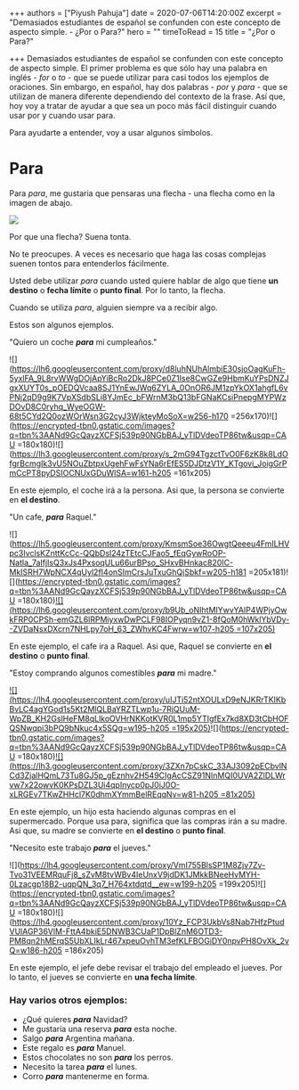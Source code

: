 +++
authors = ["Piyush Pahuja"]
date = 2020-07-06T14:20:00Z
excerpt = "Demasiados estudiantes de español se confunden con este concepto de aspecto simple. - ¿Por o Para?"
hero = ""
timeToRead = 15
title = "¿Por o Para?"

+++
Demasiados estudiantes de español se confunden con este concepto de aspecto simple. El primer problema es que sólo hay una palabra en inglés - _for_ o _to_ - que se puede utilizar para casi todos los ejemplos de oraciones. Sin embargo, en español, hay dos palabras - _por_ y _para_ - que se utilizan de manera diferente dependiendo del contexto de la frase. Así que, hoy voy a tratar de ayudar a que sea un poco más fácil distinguir cuando usar por y cuando usar para.

Para ayudarte a entender, voy a usar algunos símbolos.

# Para

Para _para_, me gustaria que pensaras una flecha - una flecha como en la imagen de abajo.

[![](https://encrypted-tbn0.gstatic.com/images?q=tbn%3AANd9GcQayzXCFSj539p90NGbBAJ_yTlDVdeoTP86tw&usqp=CAU)](https://encrypted-tbn0.gstatic.com/images?q=tbn%3AANd9GcQayzXCFSj539p90NGbBAJ_yTlDVdeoTP86tw&usqp=CAU)

Por que una flecha? Suena tonta.

No te preocupes. A veces es necesario que haga las cosas complejas suenen tontos para entenderlos fácilmente.

Usted debe utilizar _para_ cuando usted quiere hablar de algo que tiene **un destino** o **fecha límite** o **punto final**. Por lo tanto, la flecha.

Cuando se utiliza _para_, alguien siempre va a recibir algo.

Estos son algunos ejemplos.

"Quiero un coche **_para_** mi cumpleaños."

![](https://lh6.googleusercontent.com/proxy/d8luhNUhAlmbiE30sjoOagKuFh-5yxlFA_9L8rvWWgDOjApYiBcRo2DkJ8PCe0Z1Ise8CwGZe9HbmKuYPsDNZJgxXUYT0s_pOEDQVcaa8SJ1YnEwJWq6ZYLA_0OnOR6JM1zpYkOX1ahgfL6vPNj2qD9g9K7VpXSdbSLi8YJmEc_bFWrnM3bQ13bFGNaKCsiPnepgMYPWzDOvD8C0ryhq_WyeOGW-68t5CYd2Q0ozWOrWsn3G2cyJ3WjkteyMoSoX=w256-h170 =256x170)![](https://encrypted-tbn0.gstatic.com/images?q=tbn%3AANd9GcQayzXCFSj539p90NGbBAJ_yTlDVdeoTP86tw&usqp=CAU =180x180)![](https://lh3.googleusercontent.com/proxy/s_2mG94TgzctTvO0F6zK8k8LdOfgrBcmgIk3vU5NOuZbtpxUgehFwFsYNa6rEfES5DJDtzV1Y_KTgovi_JoigGrPmCcPT8pyDSIOCNUxGDuWlSA=w161-h205 =161x205)

En este ejemplo, el coche irá a la persona. Asi que, la persona se convierte en **el destino**.

"Un cafe, **_para_** Raquel."

![](https://lh5.googleusercontent.com/proxy/KmsmSoe36OwgtQeeeu4FmILHVpc3IvclsKZnttKcCc-QQbDsl24zTEtcCJFao5_fEqGywRoOP-Natla_7aIfjIsQ3xJs4PxsoqULu66urBPso_SHxvBHnkac820IC-MkISRH7WpNCX4qUyl2fI4onSImCrsJuTxuGhQjSbkf=w205-h181 =205x181)![](https://encrypted-tbn0.gstatic.com/images?q=tbn%3AANd9GcQayzXCFSj539p90NGbBAJ_yTlDVdeoTP86tw&usqp=CAU =180x180)[![](https://lh6.googleusercontent.com/proxy/b9Ub_oNIhtMIYwvYAIP4WPjyOwkFRP0CPSh-emGZL6lRPMiyxwDwPCLF98IOPyqn9vZ1-8fQoM0hWklYbVDy--ZVDaNsxDXcrn7NHLpy7oH_63_ZWhvKC4Fwrw=w107-h205 =107x205)](https://lh6.googleusercontent.com/proxy/b9Ub_oNIhtMIYwvYAIP4WPjyOwkFRP0CPSh-emGZL6lRPMiyxwDwPCLF98IOPyqn9vZ1-8fQoM0hWklYbVDy--ZVDaNsxDXcrn7NHLpy7oH_63_ZWhvKC4Fwrw=s2048)

En este ejemplo, el cafe ira a Raquel. Asi que, Raquel se convierte en **el destino** o **punto final**.

"Estoy comprando algunos comestibles **_para_** mi madre."

[![](https://lh4.googleusercontent.com/proxy/uIJTi52ntXOULxD9eNJKRrTKIKbBvLC4agYGod1s5Kt2MlQLBaYRZTLwp1u-7RjQUuM-WpZB_KH2GslHeFM8qLlkoOVHrNKKotKVR0L1mp5YTIgfEx7kd8XD3tCbHOFQSNwqpi3bPQ9bNkuc4x5SQg=w195-h205 =195x205)](https://lh4.googleusercontent.com/proxy/uIJTi52ntXOULxD9eNJKRrTKIKbBvLC4agYGod1s5Kt2MlQLBaYRZTLwp1u-7RjQUuM-WpZB_KH2GslHeFM8qLlkoOVHrNKKotKVR0L1mp5YTIgfEx7kd8XD3tCbHOFQSNwqpi3bPQ9bNkuc4x5SQg=s420)![](https://encrypted-tbn0.gstatic.com/images?q=tbn%3AANd9GcQayzXCFSj539p90NGbBAJ_yTlDVdeoTP86tw&usqp=CAU =180x180)[![](https://lh3.googleusercontent.com/proxy/3ZXn7pCskC_33AJ3092pECbvlNCd3ZjalHQmL73Tu8GJ5p_gEznhv2H549CIgAcCSZ91NInMQI0UVA2ZlDLWrvw7x22owvK0KPsDZL3Ui4qpInycp0pJ0iJ0O-xLRGEv7TKwZHHcl7K0dhmXYmmBelREqqNv=w81-h205 =81x205)](https://lh3.googleusercontent.com/proxy/3ZXn7pCskC_33AJ3092pECbvlNCd3ZjalHQmL73Tu8GJ5p_gEznhv2H549CIgAcCSZ91NInMQI0UVA2ZlDLWrvw7x22owvK0KPsDZL3Ui4qpInycp0pJ0iJ0O-xLRGEv7TKwZHHcl7K0dhmXYmmBelREqqNv=s512)

En este ejemplo, un hijo esta haciendo algunas compras en el supermercado. Porque usa para, significa que las compras irán a su madre. Asi que, su madre se convierte en **el destino** o **punto final**.

"Necesito este trabajo **_para_** el jueves."

![](https://lh4.googleusercontent.com/proxy/VmI755BlsSP1M8Zjv7Zv-Tvo31VEEMRquFj8_sZvM8tvWBv4IeUnxV9jdDK1JMkkBNeeHvMYH-0Lzacgp18B2-uqpQN_3q7_H764xtdqtd__ew=w199-h205 =199x205)![](https://encrypted-tbn0.gstatic.com/images?q=tbn%3AANd9GcQayzXCFSj539p90NGbBAJ_yTlDVdeoTP86tw&usqp=CAU =180x180)![](https://lh4.googleusercontent.com/proxy/10Yz_FCP3UkbVs8Nab7HfzPtudVUlAGP36VlM-FttA4bkiE5DNWB3CUaP1DpBlZnM6OTD3-PM8qn2hMErqS5UbXLIkLr467xpeuOvhTM3efKLFBOGiDY0npvPH8OvXk_2vQ=w186-h205 =186x205)

En este ejemplo, el jefe debe revisar el trabajo del empleado el jueves. Por lo tanto, el jueves se convierte en **una fecha límite**.

### Hay varios otros ejemplos:

* ¿Qué quieres **_para_** Navidad?
* Me gustaría una reserva **_para_** esta noche.
* Salgo **_para_** Argentina mañana.
* Este regalo es **_para_** Manuel.
* Estos chocolates no son **_para_** los perros.
* Necesito la tarea **_para_** el lunes.
* Corro **_para_** mantenerme en forma.